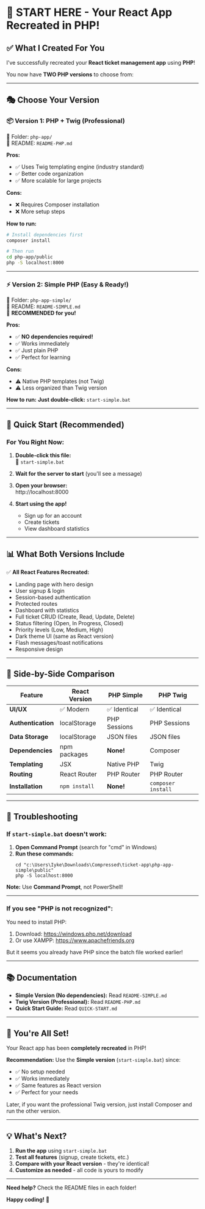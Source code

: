 # 🎯 START HERE - Your React App Recreated in PHP!

## ✅ What I Created For You

I've successfully recreated your **React ticket management app** using **PHP**!

You now have **TWO PHP versions** to choose from:

---

## 🎭 Choose Your Version

### 📦 **Version 1: PHP + Twig** (Professional)

📂 Folder: `php-app/`  
📝 README: `README-PHP.md`

**Pros:**

- ✅ Uses Twig templating engine (industry standard)
- ✅ Better code organization
- ✅ More scalable for large projects

**Cons:**

- ❌ Requires Composer installation
- ❌ More setup steps

**How to run:**

```bash
# Install dependencies first
composer install

# Then run
cd php-app/public
php -S localhost:8000
```

---

### ⚡ **Version 2: Simple PHP** (Easy & Ready!)

📂 Folder: `php-app-simple/`  
📝 README: `README-SIMPLE.md`  
🚀 **RECOMMENDED for you!**

**Pros:**

- ✅ **NO dependencies required!**
- ✅ Works immediately
- ✅ Just plain PHP
- ✅ Perfect for learning

**Cons:**

- ⚠️ Native PHP templates (not Twig)
- ⚠️ Less organized than Twig version

**How to run:**
**Just double-click:** `start-simple.bat`

---

## 🎯 Quick Start (Recommended)

### For You Right Now:

1. **Double-click this file:**  
   📁 `start-simple.bat`

2. **Wait for the server to start** (you'll see a message)

3. **Open your browser:**  
   http://localhost:8000

4. **Start using the app!**
   - Sign up for an account
   - Create tickets
   - View dashboard statistics

---

## 📊 What Both Versions Include

✅ **All React Features Recreated:**

- Landing page with hero design
- User signup & login
- Session-based authentication
- Protected routes
- Dashboard with statistics
- Full ticket CRUD (Create, Read, Update, Delete)
- Status filtering (Open, In Progress, Closed)
- Priority levels (Low, Medium, High)
- Dark theme UI (same as React version)
- Flash messages/toast notifications
- Responsive design

---

## 🎨 Side-by-Side Comparison

| Feature            | React Version | PHP Simple   | PHP Twig           |
| ------------------ | ------------- | ------------ | ------------------ |
| **UI/UX**          | ✅ Modern     | ✅ Identical | ✅ Identical       |
| **Authentication** | localStorage  | PHP Sessions | PHP Sessions       |
| **Data Storage**   | localStorage  | JSON files   | JSON files         |
| **Dependencies**   | npm packages  | **None!**    | Composer           |
| **Templating**     | JSX           | Native PHP   | Twig               |
| **Routing**        | React Router  | PHP Router   | PHP Router         |
| **Installation**   | `npm install` | **None!**    | `composer install` |

---

## 🐛 Troubleshooting

### If `start-simple.bat` doesn't work:

1. **Open Command Prompt** (search for "cmd" in Windows)
2. **Run these commands:**
   ```
   cd "c:\Users\Iyke\Downloads\Compressed\ticket-app\php-app-simple\public"
   php -S localhost:8000
   ```

**Note:** Use **Command Prompt**, not PowerShell!

---

### If you see "PHP is not recognized":

You need to install PHP:

1. Download: https://windows.php.net/download
2. Or use XAMPP: https://www.apachefriends.org

But it seems you already have PHP since the batch file worked earlier!

---

## 📚 Documentation

- **Simple Version (No dependencies):** Read `README-SIMPLE.md`
- **Twig Version (Professional):** Read `README-PHP.md`
- **Quick Start Guide:** Read `QUICK-START.md`

---

## 🎉 You're All Set!

Your React app has been **completely recreated** in PHP!

**Recommendation:** Use the **Simple version** (`start-simple.bat`) since:

- ✅ No setup needed
- ✅ Works immediately
- ✅ Same features as React version
- ✅ Perfect for your needs

Later, if you want the professional Twig version, just install Composer and run the other version.

---

## 💡 What's Next?

1. **Run the app** using `start-simple.bat`
2. **Test all features** (signup, create tickets, etc.)
3. **Compare with your React version** - they're identical!
4. **Customize as needed** - all code is yours to modify

---

**Need help?** Check the README files in each folder!

**Happy coding!** 🚀
